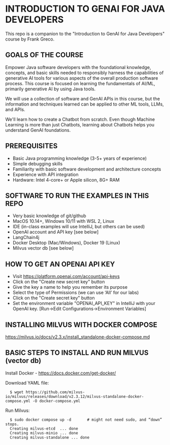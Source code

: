 # INTRODUCTION TO GENAI FOR JAVA DEVELOPERS
This repo is a companion to the "Introduction to GenAI for Java Developers" course by Frank Greco.

## GOALS OF THE COURSE
Empower Java software developers with the foundational knowledge, concepts, and basic skills needed to responsibly 
harness the capabilities of generative AI tools for various aspects of the overall production software process.
This course is focused on learning the fundamentals of AI/ML, primarily generative AI by
using Java tools.

We will use a collection of software and GenAI APIs in this course, but the information and techniques 
learned can be applied to other ML tools, LLMs, and APIs.

We'll learn how to create a Chatbot from scratch. Even though Machine Learning is more than just Chatbots, learning about Chatbots helps you understand GenAI foundations.  


## PREREQUISITES
* Basic Java programming knowledge (3-5+ years of experience)
* Simple debugging skills
* Familiarity with basic software development and architecture concepts
* Experience with API integration
* Hardware: Intel 4-core+ or Apple silicon, 8G+ RAM

## SOFTWARE TO RUN THE EXAMPLES IN THIS REPO
* Very basic knowledge of git/github
* MacOS 10.14+, Windows 10/11 with WSL 2, Linux
* IDE (in-class examples will use IntelliJ, but others can be used)
* OpenAI account and API key [see below]
* LangChain4j
* Docker Desktop (Mac/Windows), Docker 19 (Linux)
* Milvus vector db [see below]

## HOW TO GET AN OPENAI API KEY
* Visit https://platform.openai.com/account/api-keys
* Click on the "Create new secret key" button
* Give the key a name to help you remember its purpose
* Select the type of Permissions (we can use ‘All’ for our labs)
* Click on the  "Create secret key" button
* Set the environment variable "OPENAI_API_KEY" in IntelliJ with your OpenAI key.
  [Run->Edit Configurations->Environment Variables]

## INSTALLING MILVUS WITH DOCKER COMPOSE
  https://milvus.io/docs/v2.3.x/install_standalone-docker-compose.md

## BASIC STEPS TO INSTALL AND RUN MILVUS (vector db)
  Install Docker - https://docs.docker.com/get-docker/
  
  Download YAML file:
```
  $ wget https://github.com/milvus-io/milvus/releases/download/v2.3.12/milvus-standalone-docker-compose.yml -O docker-compose.yml
``` 
  Run Milvus:  
```
  $ sudo docker compose up -d		# might not need sudo, and “down” stops.
  Creating milvus-etcd  ... done
  Creating milvus-minio ... done
  Creating milvus-standalone ... done
```

